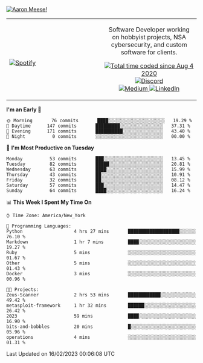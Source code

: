 [![Aaron Meese!](https://user-images.githubusercontent.com/17814535/88975338-a2aabf00-d27f-11ea-963f-8a19608716b4.png)](https://github.com/ajmeese7/readme-ascii "README ASCII")

<!-- Modified from project here: https://github.com/novatorem/novatorem -->
<table width="100%">
  <tr>
  <td width="50%">

&nbsp; <br> [![Spotify](https://ajmeese7.vercel.app/api/spotify)](https://open.spotify.com/user/ajmeese)

  </td>
  <td width="50%">
    <p align="center">
    Software Developer working on hobbyist projects, NSA cybersecurity, and custom software for clients.
    </p>
    <p align="center">
      <a href="https://wakatime.com/@f726891d-3b02-46cd-9b60-e8c59f9e2b14">
        <img src="https://wakatime.com/badge/user/f726891d-3b02-46cd-9b60-e8c59f9e2b14.svg" alt="Total time coded since Aug 4 2020" title="WakaTime" />
      </a>
      <a href="http://link.aaronmeese.com/discord">
        <img src="https://img.shields.io/badge/discord-ajmeese7%234835-369?style=flat-square&logo=discord&logoColor=white&color=purple" alt="Discord" title="Discord">
      </a>
      <br />
      <a href="https://link.aaronmeese.com/medium">
        <img src="https://img.shields.io/badge/medium-ajmeese7-1DB954?style=flat-square&logo=medium&logoColor=white" alt="Medium" title="Medium">
      </a>
      <a href="https://link.aaronmeese.com/linkedin">
        <img src="https://img.shields.io/badge/linkedIn-aaronmeese-1DB954?style=flat-square&logo=linkedin&logoColor=white&color=blue" alt="LinkedIn" title="LinkedIn">
      </a>
    </p>
  </td>

</table>

[//]: <> (The `&nbsp;` is to have Aphelion take up more space)

<!--START_SECTION:waka-->
**I'm an Early 🐤** 

```text
🌞 Morning       76 commits       ████░░░░░░░░░░░░░░░░░░░░░   19.29 % 
🌆 Daytime      147 commits       █████████░░░░░░░░░░░░░░░░   37.31 % 
🌃 Evening      171 commits       ██████████░░░░░░░░░░░░░░░   43.40 % 
🌙 Night          0 commits       ░░░░░░░░░░░░░░░░░░░░░░░░░   00.00 % 

```
📅 **I'm Most Productive on Tuesday** 

```text
Monday          53 commits       ███░░░░░░░░░░░░░░░░░░░░░░   13.45 % 
Tuesday         82 commits       █████░░░░░░░░░░░░░░░░░░░░   20.81 % 
Wednesday       63 commits       ████░░░░░░░░░░░░░░░░░░░░░   15.99 % 
Thursday        43 commits       ██░░░░░░░░░░░░░░░░░░░░░░░   10.91 % 
Friday          32 commits       ██░░░░░░░░░░░░░░░░░░░░░░░   08.12 % 
Saturday        57 commits       ███░░░░░░░░░░░░░░░░░░░░░░   14.47 % 
Sunday          64 commits       ████░░░░░░░░░░░░░░░░░░░░░   16.24 % 

```


📊 **This Week I Spent My Time On** 

```text
⌚︎ Time Zone: America/New_York

💬 Programming Languages: 
Python                   4 hrs 27 mins       ███████████████████░░░░░░   76.10 % 
Markdown                 1 hr 7 mins         ████░░░░░░░░░░░░░░░░░░░░░   19.27 % 
Ruby                     5 mins              ░░░░░░░░░░░░░░░░░░░░░░░░░   01.67 % 
Other                    5 mins              ░░░░░░░░░░░░░░░░░░░░░░░░░   01.43 % 
Docker                   3 mins              ░░░░░░░░░░░░░░░░░░░░░░░░░   00.96 % 

🐱‍💻 Projects: 
Zeus-Scanner             2 hrs 53 mins       ████████████░░░░░░░░░░░░░   49.42 % 
metasploit-framework     1 hr 32 mins        ██████░░░░░░░░░░░░░░░░░░░   26.42 % 
2023                     59 mins             ████░░░░░░░░░░░░░░░░░░░░░   16.90 % 
bits-and-bobbles         20 mins             █░░░░░░░░░░░░░░░░░░░░░░░░   05.96 % 
operations               4 mins              ░░░░░░░░░░░░░░░░░░░░░░░░░   01.31 % 

```


 Last Updated on 16/02/2023 00:06:08 UTC
<!--END_SECTION:waka-->
